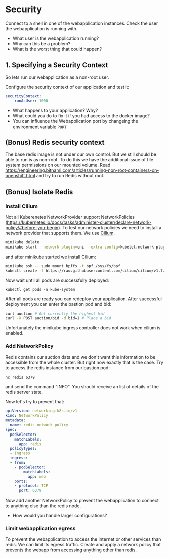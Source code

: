 # Security

Connect to a shell in one of the webapplication instances. Check the user the webapplication is running with.

- What user is the webapplication running?
- Why can this be a problem?
- What is the worst thing that could happen?

## 1. Specifying a Security Context

So lets run our webapplication as a non-root user.

Configure the security context of our application and test it:

```yaml
securityContext:
    runAsUser: 1000
```

- What happens to your application? Why?
- What could you do to fix it if you had access to the docker image?
- You can influence the Webapplication port by changeing the environment variable `PORT`

## (Bonus) Redis security context

The base redis image is not under our own control. But we still should be able to run is as non-root. To do this we have the additional issue of file system permissions on our mounted volume. Read https://engineering.bitnami.com/articles/running-non-root-containers-on-openshift.html and try to run Redis without root.

## (Bonus) Isolate Redis 


### Install Cilium 

Not all Kuberenetes NetworkProvider support NetworkPolicies (https://kubernetes.io/docs/tasks/administer-cluster/declare-network-policy/#before-you-begin). To test our network policies we need to install a network provider that supports them. We use [Cilium](https://cilium.io/).

```bash
minikube delete
minikube start --network-plugin=cni --extra-config=kubelet.network-plugin=cni --memory=5120
```

and after minikube started we install Cilium:

```bash
minikube ssh -- sudo mount bpffs -t bpf /sys/fs/bpf
kubectl create -f https://raw.githubusercontent.com/cilium/cilium/v1.7/install/kubernetes/quick-install.yaml
```

Now wait until all pods are successfully deployed:

```
kubectl get pods -n kube-system
```

After all pods are ready you can redeploy your application. After successful deployment you can enter the bastion pod and bid:

```bash
curl auction # Get currently the highest bid
curl -X POST auction/bid -d bid=1 # Place a bid
```

Unfortunately the minikube ingress controller does not work when cilium is enabled.

### Add NetworkPolicy

Redis contains our auction data and we don't want this information to be accessible from the whole cluster. But right now exactly that is the case. Try to access the redis instance from our bastion pod:

```bash
nc redis 6379
```

and send the command "INFO". You should receive an list of details of the redis server state.

Now let's try to prevent that:

```yaml
apiVersion: networking.k8s.io/v1
kind: NetworkPolicy
metadata:
  name: redis-network-policy
spec:
  podSelector:
    matchLabels:
      app: redis
  policyTypes:
  - Ingress
  ingress:
  - from:
    - podSelector:
        matchLabels:
          app: web
    ports:
    - protocol: TCP
      port: 6379
```

Now add another NetworkPolicy to prevent the webapplication to connect to anything else than the redis node.

- How would you handle larger configurations?

### Limit webapplication egress

To prevent the webapplication to access the internet or other services than redis. We can limit its egress traffic. Create and apply a network policy that prevents the webapp from accessing anything other than redis.
